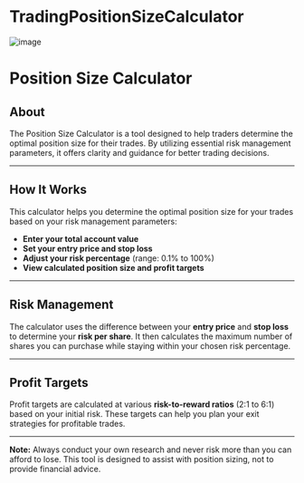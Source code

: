 # TradingPositionSizeCalculator
![image](https://github.com/user-attachments/assets/50e6b27f-aa70-4d13-869f-2334bd7b9279)

# Position Size Calculator

## About
The Position Size Calculator is a tool designed to help traders determine the optimal position size for their trades. By utilizing essential risk management parameters, it offers clarity and guidance for better trading decisions.

---

## How It Works
This calculator helps you determine the optimal position size for your trades based on your risk management parameters:
- **Enter your total account value**
- **Set your entry price and stop loss**
- **Adjust your risk percentage** (range: 0.1% to 100%)
- **View calculated position size and profit targets**

---

## Risk Management
The calculator uses the difference between your **entry price** and **stop loss** to determine your **risk per share**. It then calculates the maximum number of shares you can purchase while staying within your chosen risk percentage.

---

## Profit Targets
Profit targets are calculated at various **risk-to-reward ratios** (2:1 to 6:1) based on your initial risk. These targets can help you plan your exit strategies for profitable trades.

---

**Note:** Always conduct your own research and never risk more than you can afford to lose. This tool is designed to assist with position sizing, not to provide financial advice.
